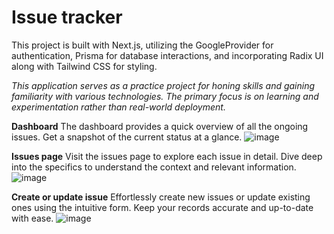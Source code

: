 <h1>Issue tracker</h2>

This project is built with Next.js, utilizing the GoogleProvider for authentication, Prisma for database interactions, and incorporating Radix UI along with Tailwind CSS for styling.

<i>This application serves as a practice project for honing skills and gaining familiarity with various technologies. The primary focus is on learning and experimentation rather than real-world deployment.</i>

<b>Dashboard</b>
The dashboard provides a quick overview of all the ongoing issues. Get a snapshot of the current status at a glance.
![image](https://github.com/tamadam/issue-tracker/assets/60942087/1a07225d-6b30-4867-97c3-8bfd61e720d4)

<b>Issues page</b>
Visit the issues page to explore each issue in detail. Dive deep into the specifics to understand the context and relevant information.
![image](https://github.com/tamadam/issue-tracker/assets/60942087/4a050d91-3f6b-4823-8408-b9b93b0178dd)

<b>Create or update issue</b>
Effortlessly create new issues or update existing ones using the intuitive form. Keep your records accurate and up-to-date with ease.
![image](https://github.com/tamadam/issue-tracker/assets/60942087/2efb7a7c-126d-43de-9894-ffe39688c076)

